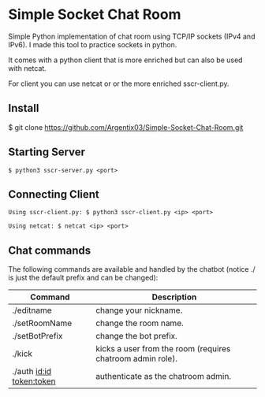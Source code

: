 Simple Socket Chat Room
=
Simple Python implementation of chat room using TCP/IP sockets (IPv4 and IPv6).
I made this tool to practice sockets in python.

It comes with a python client that is more enriched but can also be used with netcat.

For client you can use netcat or or the more enriched sscr-client.py.

## Install
$ git clone https://github.com/Argentix03/Simple-Socket-Chat-Room.git

## Starting Server
```
$ python3 sscr-server.py <port>
```
## Connecting Client
```
Using sscr-client.py: $ python3 sscr-client.py <ip> <port>

Using netcat: $ netcat <ip> <port>
```
## Chat commands
The following commands are available and handled by the chatbot (notice ./ is just the default prefix and can be changed):

| Command	            | Description             |
----------------------|-------------------------|
|./editname <name> | change your nickname.      |
|./setRoomName	<name> | change the room name.  |
|./setBotPrefix <prefix> | change the bot prefix.|
|./kick <user> | kicks a user from the room (requires chatroom admin role).|
|./auth <id:id> <token:token> | authenticate as the chatroom admin.
